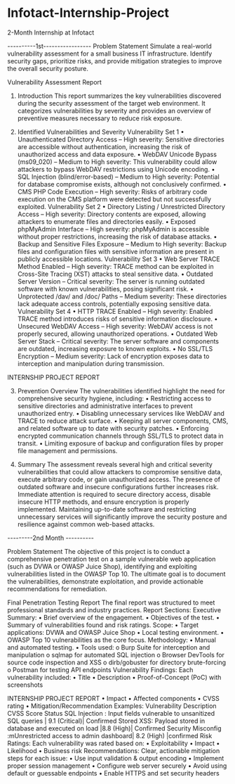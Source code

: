 # Infotact-Internship-Project
2-Month Internship at Infotact 

----------1st----------------- 
Problem Statement 
Simulate a real-world vulnerability assessment for a small business IT infrastructure. Identify 
security 
gaps, prioritize risks, and provide mitigation strategies to improve the overall security posture. 

Vulnerability Assessment Report 
 
1. Introduction 
This report summarizes the key vulnerabilities discovered during the security assessment of the target 
web environment. It categorizes vulnerabilities by severity and provides an overview of preventive 
measures necessary to reduce risk exposure. 
 
2. Identified Vulnerabilities and Severity 
Vulnerability Set 1 
• Unauthenticated Directory Access – High severity: Sensitive directories are accessible 
without authentication, increasing the risk of unauthorized access and data exposure. 
• WebDAV Unicode Bypass (ms09_020) – Medium to High severity: This vulnerability could 
allow attackers to bypass WebDAV restrictions using Unicode encoding. 
• SQL Injection (blind/error-based) – Medium to High severity: Potential for database 
compromise exists, although not conclusively confirmed. 
• CMS PHP Code Execution – High severity: Risks of arbitrary code execution on the CMS 
platform were detected but not successfully exploited. 
Vulnerability Set 2 
• Directory Listing / Unrestricted Directory Access – High severity: Directory contents are 
exposed, allowing attackers to enumerate files and directories easily. 
• Exposed phpMyAdmin Interface – High severity: phpMyAdmin is accessible without 
proper restrictions, increasing the risk of database attacks. 
• Backup and Sensitive Files Exposure – Medium to High severity: Backup files and 
configuration files with sensitive information are present in publicly accessible locations. 
Vulnerability Set 3 
• Web Server TRACE Method Enabled – High severity: TRACE method can be exploited in 
Cross-Site Tracing (XST) attacks to steal sensitive data. 
• Outdated Server Version – Critical severity: The server is running outdated software with 
known vulnerabilities, posing significant risk. 
• Unprotected /dav/ and /doc/ Paths – Medium severity: These directories lack adequate 
access controls, potentially exposing sensitive data. 
Vulnerability Set 4 
• HTTP TRACE Enabled – High severity: Enabled TRACE method introduces risks of 
sensitive information disclosure. 
• Unsecured WebDAV Access – High severity: WebDAV access is not properly secured, 
allowing unauthorized operations. 
• Outdated Web Server Stack – Critical severity: The server software and components are 
outdated, increasing exposure to known exploits. 
• No SSL/TLS Encryption – Medium severity: Lack of encryption exposes data to 
interception and manipulation during transmission. 
                                                                                
 
INTERNSHIP PROJECT REPORT 
 
3. Prevention Overview 
The vulnerabilities identified highlight the need for comprehensive security hygiene, including: 
• Restricting access to sensitive directories and administrative interfaces to prevent 
unauthorized entry. 
• Disabling unnecessary services like WebDAV and TRACE to reduce attack surface. 
• Keeping all server components, CMS, and related software up to date with security patches. 
• Enforcing encrypted communication channels through SSL/TLS to protect data in transit. 
• Limiting exposure of backup and configuration files by proper file management and 
permissions. 
 
4. Summary 
The assessment reveals several high and critical severity vulnerabilities that could allow attackers to 
compromise sensitive data, execute arbitrary code, or gain unauthorized access. The presence of 
outdated software and insecure configurations further increases risk. 
Immediate attention is required to secure directory access, disable insecure HTTP methods, and 
ensure encryption is properly implemented. Maintaining up-to-date software and restricting 
unnecessary services will significantly improve the security posture and resilience against common 
web-based attacks. 

---------2nd Month ----------

Problem Statement 
The objective of this project is to conduct a comprehensive penetration test on a sample 
vulnerable web application (such as DVWA or OWASP Juice Shop), identifying and 
exploiting vulnerabilities listed in the OWASP Top 10. The ultimate goal is to document the 
vulnerabilities, demonstrate exploitation, and provide actionable recommendations for 
remediation.

 Final Penetration Testing Report 
The final report was structured to meet professional standards and industry practices. 
Report Sections: 
 Executive Summary: 
• Brief overview of the engagement. 
• Objectives of the test. 
• Summary of vulnerabilities found and risk ratings. 
 Scope: 
• Target applications: DVWA and OWASP Juice Shop 
• Local testing environment. 
• OWASP Top 10 vulnerabilities as the core focus. 
 Methodology: 
• Manual and automated testing. 
• Tools used: 
o Burp Suite for interception and manipulation 
o sqlmap for automated SQL injection 
o Browser DevTools for source code inspection and XSS 
o dirb/gobuster for directory brute-forcing 
o Postman for testing API endpoints 
Vulnerability Findings: 
Each vulnerability included: 
• Title 
• Description 
• Proof-of-Concept (PoC) with screenshots 
                                                                                
 
INTERNSHIP PROJECT REPORT 
• Impact 
• Affected components 
• CVSS rating 
• Mitigation/Recommendation 
Examples: 
Vulnerability Description CVSS 
Score Status 
SQL Injection : Input fields vulnerable to unsanitized SQL queries | 9.1 (Critical)| Confirmed 
Stored XSS: Payload stored in database and executed on load |8.8 (High)| Confirmed 
Security Misconfig :mUnrestricted access to admin dashboard| 8.2 (High) |confirmed 
Risk Ratings: 
Each vulnerability was rated based on: 
• Exploitability 
• Impact 
• Likelihood 
• Business risk 
 Recommendations: 
Clear, actionable mitigation steps for each issue: 
• Use input validation & output encoding 
• Implement proper session management 
• Configure web server securely 
• Avoid using default or guessable endpoints 
• Enable HTTPS and set security headers
